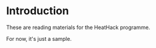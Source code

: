 # Introduction

These are reading materials for the HeatHack programme.

For now, it's just a sample.